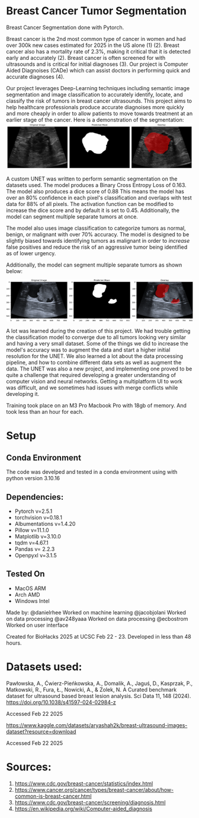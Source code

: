 # Breast Cancer Tumor Segmentation

Breast Cancer Segmentation done with Pytorch.

Breast cancer is the 2nd most common type of cancer in women and had over 300k new cases estimated for 2025 in the US alone (1) (2). Breast cancer also has a mortality rate of 2.3%, making it critical that it is detected early and accurately (2). Breast cancer is often screened for with ultrasounds and is critical for initial diagnoses (3). Our project is Computer Aided Diagnoises (CADe) which can assist doctors in performing quick and accurate diagnoses (4). 

Our project leverages Deep-Learning techniques including semantic image segmentation and image classification to accurately identify, locate, and classify the risk of tumors in breast cancer ultrasounds. This project aims to help healthcare professionals produce accurate diagnoises more quickly and more cheaply in order to allow patients to move towards treatment at an earlier stage of the cancer. Here is a demonstration of the segmentation:
![Multi Tumor segmentation](https://github.com/DanielRhee/BreastCancerTumorSegmentation/blob/main/Demo%20Images/cancer_diagnosis.png)

A custom UNET was written to perform semantic segmentation on the datasets used. The model produces a Binary Cross Entropy Loss of 0.163. The model also produces a dice score of 0.88 This means the model has over an 80% confidence in each pixel's classification and overlaps with test data for 88% of all pixels. The activation function can be modified to increase the dice score and by default it is set to 0.45. Additionally, the model can segment multiple separate tumors at once.

The model also uses image classification to categorize tumors as normal, benign, or malignant with over 70% accuracy. The model is designed to be slightly biased towards identifying tumors as malignant in order to *increase* false positives and reduce the risk of an aggressive tumor being identified as of lower urgency.



Additionally, the model can segment multiple separate tumors as shown below: 

![Multi Tumor segmentation](https://github.com/DanielRhee/BreastCancerTumorSegmentation/blob/main/Demo%20Images/demo1.png)

A lot was learned during the creation of this project. We had trouble getting the classification model to converge due to all tumors looking very similar and having a very small dataset. Some of the things we did to increase the model's accuracy was to augment the data and start a higher initial resolution for the UNET. We also learned a lot about the data processing pipeline, and how to combine different data sets as well as augment the data. The UNET was also a new project, and implementing one proved to be quite a challenge that required developing a greater understanding of computer vision and neural networks. Getting a multiplatform UI to work was difficult, and we sometimes had issues with merge conflicts while developing it. 

Training took place on an M3 Pro Macbook Pro with 18gb of memory. And took less than an hour for each.

# Setup
## Conda Environment
The code was develped and tested in a conda environment using with python version 3.10.16
## Dependencies:
- Pytorch v=2.5.1
- torchvision v=0.18.1
- Albumentations v=1.4.20
- Pillow v=11.1.0
- Matplotlib v=3.10.0
- tqdm v=4.67.1
- Pandas v= 2.2.3
- Openpyxl v=3.1.5

## Tested On
- MacOS ARM
- Arch AMD
- Windows Intel


Made by:
@danielrhee Worked on machine learning
@jacobjolani Worked on data processing
@av248yaaa  Worked on data processing
@ecbostrom Worked on user interface

Created for BioHacks 2025 at UCSC Feb 22 - 23. Developed in less than 48 hours. 



# Datasets used:
Pawłowska, A., Ćwierz-Pieńkowska, A., Domalik, A., Jaguś, D., Kasprzak, P., Matkowski, R., Fura, Ł., Nowicki, A., & Zolek, N. A Curated benchmark dataset for ultrasound based breast lesion analysis. Sci Data 11, 148 (2024). https://doi.org/10.1038/s41597-024-02984-z

Accessed Feb 22 2025

https://www.kaggle.com/datasets/aryashah2k/breast-ultrasound-images-dataset?resource=download

Accessed Feb 22 2025

# Sources:
1. https://www.cdc.gov/breast-cancer/statistics/index.html
2. https://www.cancer.org/cancer/types/breast-cancer/about/how-common-is-breast-cancer.html
3. https://www.cdc.gov/breast-cancer/screening/diagnosis.html
4. https://en.wikipedia.org/wiki/Computer-aided_diagnosis